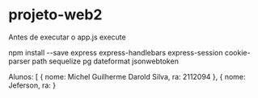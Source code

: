 # projeto-web2

Antes de executar o app.js execute

npm install --save express express-handlebars express-session cookie-parser path sequelize pg dateformat jsonwebtoken


Alunos: [
    {
        nome: Michel Guilherme Darold Silva,
        ra: 2112094
    },
    {
        nome: Jeferson,
        ra:
    }

